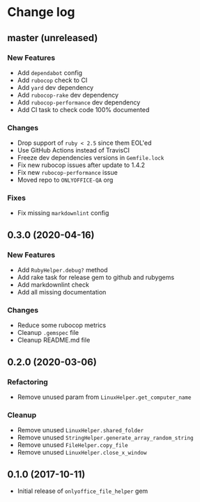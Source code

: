 # Change log

## master (unreleased)

### New Features

* Add `dependabot` config
* Add `rubocop` check to CI
* Add `yard` dev dependency
* Add `rubocop-rake` dev dependency
* Add `rubocop-performance` dev dependency
* Add CI task to check code 100% documented

### Changes

* Drop support of `ruby < 2.5` since them EOL'ed
* Use GitHub Actions instead of TravisCI
* Freeze dev dependencies versions in `Gemfile.lock`
* Fix new rubocop issues after update to 1.4.2
* Fix new `rubocop-performance` issue
* Moved repo to `ONLYOFFICE-QA` org

### Fixes

* Fix missing `markdownlint` config

## 0.3.0 (2020-04-16)

### New Features

* Add `RubyHelper.debug?` method
* Add rake task for release gem to github and rubygems
* Add markdownlint check
* Add all missing documentation

### Changes

* Reduce some rubocop metrics
* Cleanup `.gemspec` file
* Cleanup README.md file

## 0.2.0 (2020-03-06)

### Refactoring

* Remove unused param from `LinuxHelper.get_computer_name`

### Cleanup

* Remove unused `LinuxHelper.shared_folder`
* Remove unused `StringHelper.generate_array_random_string`
* Remove unused `FileHelper.copy_file`
* Remove unused `LinuxHelper.close_x_window`

## 0.1.0 (2017-10-11)

* Initial release of `onlyoffice_file_helper` gem
